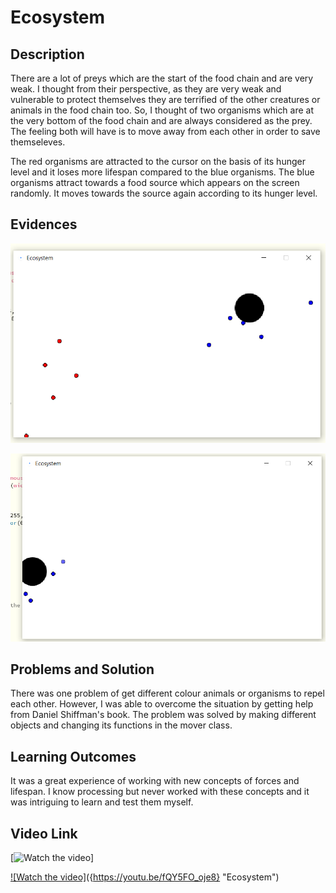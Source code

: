 # Ecosystem

## Description 
There are a lot of preys which are the start of the food chain and are very weak. I thought from their perspective, as they are very weak and vulnerable to protect themselves they are terrified of the other creatures or animals in the food chain too. So, I thought of two organisms which are at the very bottom of the food chain and are always considered as the prey. The feeling both will have is to move away from each other in order to save themseleves. 

The red organisms are attracted to the cursor on the basis of its hunger level and it loses more lifespan compared to the blue organisms. The blue organisms attract towards a food source which appears on the screen randomly. It moves towards the source again according to its hunger level. 

## Evidences

![](evidence1.png)

![](evidence2.png)

## Problems and Solution
There was one problem of get different colour animals or organisms to repel each other. However, I was able to overcome the situation by getting help from Daniel Shiffman's book. The problem was solved by making different objects and changing its functions in the mover class. 

## Learning Outcomes 
It was a great experience of working with new concepts of forces and lifespan. I know processing but never worked with these concepts and it was intriguing to learn and test them myself. 


## Video Link
[![Watch the video](https://youtu.be/fQY5FO_oje8)]




[![Watch the video]]({evidence1.png})({https://youtu.be/fQY5FO_oje8} "Ecosystem")
